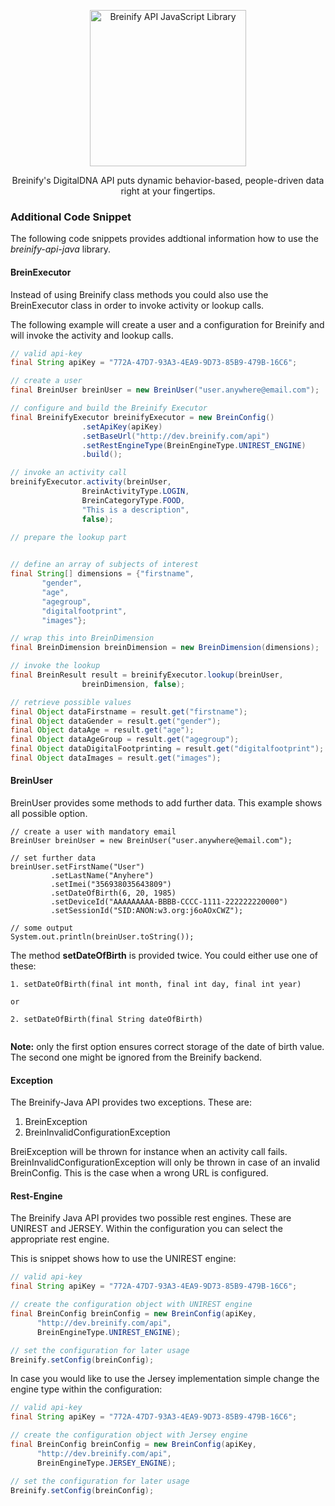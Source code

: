 <p align="center">
  <img src="https://www.breinify.com/img/Breinify_logo.png" alt="Breinify API JavaScript Library" width="250">
</p>

<p align="center">
Breinify's DigitalDNA API puts dynamic behavior-based, people-driven data right at your fingertips.
</p>

### Additional Code Snippet

The following code snippets provides addtional information how to use the *breinify-api-java* library.

#### BreinExecutor
Instead of using Breinify class methods you could also use the BreinExecutor class in order to invoke activity or lookup calls.

The following example will create a user and a configuration for Breinify and will invoke the activity and lookup calls.

```java
// valid api-key
final String apiKey = "772A-47D7-93A3-4EA9-9D73-85B9-479B-16C6";

// create a user
final BreinUser breinUser = new BreinUser("user.anywhere@email.com");

// configure and build the Breinify Executor
final BreinifyExecutor breinifyExecutor = new BreinConfig()
                .setApiKey(apiKey)
                .setBaseUrl("http://dev.breinify.com/api")
                .setRestEngineType(BreinEngineType.UNIREST_ENGINE)
                .build();

// invoke an activity call
breinifyExecutor.activity(breinUser,
                BreinActivityType.LOGIN,
                BreinCategoryType.FOOD,
                "This is a description",
                false);
                
// prepare the lookup part


// define an array of subjects of interest
final String[] dimensions = {"firstname",
       "gender",
       "age",
       "agegroup",
       "digitalfootprint",
       "images"};

// wrap this into BreinDimension
final BreinDimension breinDimension = new BreinDimension(dimensions);

// invoke the lookup
final BreinResult result = breinifyExecutor.lookup(breinUser,
                breinDimension, false);

// retrieve possible values
final Object dataFirstname = result.get("firstname");
final Object dataGender = result.get("gender");
final Object dataAge = result.get("age");
final Object dataAgeGroup = result.get("agegroup");
final Object dataDigitalFootprinting = result.get("digitalfootprint");
final Object dataImages = result.get("images");
```

#### BreinUser
BreinUser provides some methods to add further data. This example shows all possible option. 


````
// create a user with mandatory email
BreinUser breinUser = new BreinUser("user.anywhere@email.com");

// set further data 
breinUser.setFirstName("User")
         .setLastName("Anyhere")
         .setImei("356938035643809")
         .setDateOfBirth(6, 20, 1985)
         .setDeviceId("AAAAAAAAA-BBBB-CCCC-1111-222222220000")
         .setSessionId("SID:ANON:w3.org:j6oAOxCWZ");

// some output
System.out.println(breinUser.toString());
````
The method **setDateOfBirth** is provided twice. You could either use one of these:

````
1. setDateOfBirth(final int month, final int day, final int year) 

or 

2. setDateOfBirth(final String dateOfBirth)


````
**Note:** only the first option ensures correct storage of the date of birth value. The second one might be ignored from the Breinify backend.


#### Exception

The Breinify-Java API provides two exceptions. These are:

1. BreinException
2. BreinInvalidConfigurationException

 
BreiException will be thrown for instance when an activity call fails. BreinInvalidConfigurationException will only be thrown in case of an invalid BreinConfig. This is the case when a wrong URL is configured.

 
#### Rest-Engine
The Breinify Java API provides two possible rest engines. These are UNIREST and JERSEY. Within the configuration you can select the appropriate rest engine.



This is snippet shows how to use the UNIREST engine:

```java
// valid api-key
final String apiKey = "772A-47D7-93A3-4EA9-9D73-85B9-479B-16C6";

// create the configuration object with UNIREST engine 
final BreinConfig breinConfig = new BreinConfig(apiKey,
      "http://dev.breinify.com/api",
      BreinEngineType.UNIREST_ENGINE);

// set the configuration for later usage
Breinify.setConfig(breinConfig);

```

In case you would like to use the Jersey implementation simple change the engine type within the configuration:

```java
// valid api-key
final String apiKey = "772A-47D7-93A3-4EA9-9D73-85B9-479B-16C6";

// create the configuration object with Jersey engine 
final BreinConfig breinConfig = new BreinConfig(apiKey,
      "http://dev.breinify.com/api",
      BreinEngineType.JERSEY_ENGINE);

// set the configuration for later usage
Breinify.setConfig(breinConfig);

```

